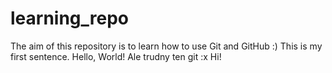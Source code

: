 # learning_repo
The aim of this repository is to learn how to use Git and GitHub :)
This is my first sentence.
Hello, World!
Ale trudny ten git :x
Hi!